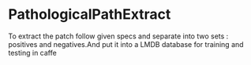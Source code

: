 # PathologicalPathExtract
To extract the patch follow given specs and separate into two sets : positives and negatives.And put it into a LMDB database for training and testing in caffe
